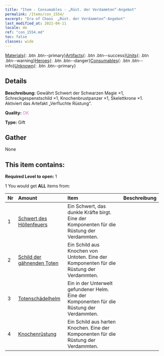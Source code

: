 ```yaml
---
title: "Item - Consumables - „Rüst. der Verdammten“-Angebot"
permalink: /Items/con_1554/
excerpt: "Era of Chaos  „Rüst. der Verdammten“-Angebot"
last_modified_at: 2021-04-11
locale: de
ref: "con_1554.md"
toc: false
classes: wide
---
```

 [Materials](/de/Items/){: .btn .btn--primary}[Artifacts](/de/Items/Artifacts/){: .btn .btn--success}[Units](/de/Items/Units/){: .btn .btn--warning}[Heroes](/de/Items/Heroes/){: .btn .btn--danger}[Consumables](/de/Items/Consumables/){: .btn .btn--info}[Unknown](/de/Items/Unknown/){: .btn .btn--primary}

## Details
 **Beschreibung:** Gewährt Schwert der Schwarzen Magie ×1, Schreckgespenstschild ×1, Knochenbrustpanzer ×1, Skelettkrone ×1. Aktiviert das Artefakt „Verfluchte Rüstung“.

 **Quality:** <span style="color: #DA70D6">OK</span>

 **Type:** Gift

## Gather

  None

## This item contains:

 **Required Level to open:** 1

 1 You would get **ALL** items  from:

  | Nr | Amount |     Item    | Beschreibung |
  |:---|:-------|:------------|:-----------:|
  | 1 | [Schwert des Höllenfeuers](/de/Items/art_121/) | Ein Schwert, das dunkle Kräfte birgt. Eine der Komponenten für die Rüstung der Verdammten. | 
  | 2 | [Schild der gähnenden Toten](/de/Items/art_122/) | Ein Schild aus Knochen von Untoten. Eine der Komponenten für die Rüstung der Verdammten. | 
  | 3 | [Totenschädelhelm](/de/Items/art_123/) | Ein in der Unterwelt gefundener Helm. Eine der Komponenten für die Rüstung der Verdammten. | 
  | 4 | [Knochenrüstung](/de/Items/art_124/) | Ein Schild aus harten Knochen. Eine der Komponenten für die Rüstung der Verdammten. | 
